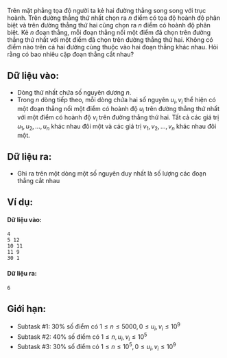 <!--
**<center>NGUỒN: VOI Training Camp 3H (Ngày 01/11/2016)</center>**
-->

Trên mặt phẳng tọa độ người ta kẻ hai đường thẳng song song với trục hoành. Trên đường thẳng thứ nhất chọn ra $n$ điểm có tọa độ hoành độ phân biệt và trên đường thẳng thứ hai cũng chọn ra $n$ điểm có hoành độ phân biệt. 
Kẻ $n$ đoạn thẳng, mỗi đoạn thẳng nối một điểm đã chọn trên đường thẳng thứ nhất với một điểm đã chọn trên đường thẳng thứ hai. Không có điểm nào trên cả hai đường cùng thuộc vào hai đoạn thẳng khác nhau.
Hỏi rằng có bao nhiêu cặp đoạn thẳng cắt nhau?

## Dữ liệu vào:
- Dòng thứ nhất chứa số nguyên dương $n$. 
- Trong $n$ dòng tiếp theo, mỗi dòng chứa hai số nguyên $u_i,v_i$ thể hiện có một đoạn thẳng nối một điểm có hoành độ $u_i$ trên đường thẳng thứ nhất với một điểm có hoành độ $v_i$ trên đường thẳng thứ hai. Tất cả các giá trị $u_1,u_2,…,u_n$ khác nhau đôi một và các giá trị $v_1,v_2,…,v_n$ khác nhau đôi một.

## Dữ liệu ra:
- Ghi ra trên một dòng một số nguyên duy nhất là số lượng các đoạn thẳng cắt nhau

## Ví dụ:
#### Dữ liệu vào:
```
4
5 12
10 11
11 9
30 1
```

#### Dữ liệu ra:
```
6
```

## Giới hạn:
- Subtask #$1$:  $30\%$ số điểm có $1≤n≤5000,0≤u_i,v_i≤10^9$
- Subtask #$2$:	$40\%$ số điểm có $1≤n,u_i,v_i≤10^5$ 
- Subtask #$3$:	$30\%$ số điểm có $1≤n≤10^5,0≤u_i,v_i≤10^9$